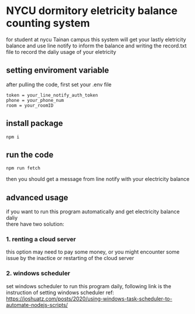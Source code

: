 # NYCU dormitory eletricity balance counting system
for student at nycu Tainan campus
this system will get your lastly eletricity balance and use line notify to inform the balance
and writing the record.txt file to record the daliy usage of your eletricity

## setting enviroment variable
after pulling the code, first set your .env file
```
token = your_line_notify_auth_token
phone = your_phone_num
room = your_roomID
```

## install package
```
npm i
```

## run the code
```
npm run fetch
```

then you should get a message from line notify with your electricity balance

## advanced usage
if you want to run this program automatically and get electricity balance daliy  
there have two solution:
### 1. renting a cloud server
this option may need to pay some money, or you might encounter some issue by the inactice or restarting of the cloud server
### 2. windows scheduler
  set windows scheduler to run this program daily, following link is the instruction of setting windows scheduler
  ref: https://joshuatz.com/posts/2020/using-windows-task-scheduler-to-automate-nodejs-scripts/

